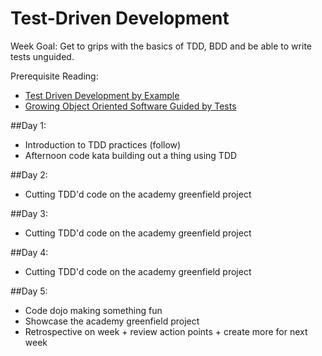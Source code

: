 # Test-Driven Development

Week Goal: Get to grips with the basics of TDD, BDD and be able to write tests unguided.

Prerequisite Reading:
* [Test Driven Development by Example](https://www.amazon.co.uk/d/cka/Test-Driven-Development-Addison-Wesley-Signature-Kent-Beck/0321146530)
* [Growing Object Oriented Software Guided by Tests](https://www.amazon.co.uk/Growing-Object-Oriented-Software-Guided-Signature/dp/0321503627/) 

##Day 1:
* Introduction to TDD practices (follow)
* Afternoon code kata building out a thing using TDD

##Day 2: 
* Cutting TDD'd code on the academy greenfield project

##Day 3: 
* Cutting TDD'd code on the academy greenfield project

##Day 4: 
* Cutting TDD'd code on the academy greenfield project

##Day 5:
* Code dojo making something fun
* Showcase the academy greenfield project
* Retrospective on week + review action points + create more for next week